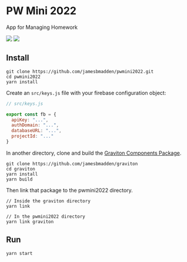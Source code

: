 # PW Mini 2022
App for Managing Homework 

[![](https://img.shields.io/github/languages/code-size/jamesbmadden/pwmini2022.svg?style=flat-square)](https://github.com/jamesbmadden/pwmini2022)
[![](https://img.shields.io/github/issues-raw/jamesbmadden/pwmini2022.svg?style=flat-square)](https://github.com/jamesbmadden/pwmini2022/issues)

## Install

```
git clone https://github.com/jamesbmadden/pwmini2022.git
cd pwmini2022
yarn install
```
Create an ```src/keys.js``` file with your firebase configuration object:
```javascript
// src/keys.js

export const fb = {
  apiKey: "...",
  authDomain: "...",
  databaseURL: "...",
  projectId: "..."
}
```
In another directory, clone and build the [Graviton Components Package](https://github.com/jamesbmadden/graviton).
```
git clone https://github.com/jamesbmadden/graviton
cd graviton
yarn install
yarn build
```
Then link that package to the pwmini2022 directory.
```
// Inside the graviton directory
yarn link
```
```
// In the pwmini2022 directory
yarn link graviton
```

## Run
```
yarn start
```